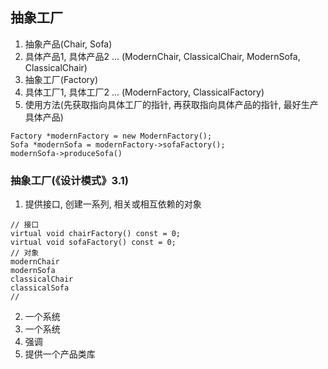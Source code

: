 ## 抽象工厂
1. 抽象产品(Chair, Sofa)
2. 具体产品1, 具体产品2 ... (ModernChair, ClassicalChair, ModernSofa, ClassicalChair)
3. 抽象工厂(Factory)
4. 具体工厂1, 具体工厂2 ... (ModernFactory, ClassicalFactory)
5. 使用方法(先获取指向具体工厂的指针, 再获取指向具体产品的指针, 最好生产具体产品)
```
Factory *modernFactory = new ModernFactory();
Sofa *modernSofa = modernFactory->sofaFactory();
modernSofa->produceSofa()
```

### 抽象工厂(《设计模式》3.1)
1. 提供接口, 创建一系列, 相关或相互依赖的对象
```
// 接口
virtual void chairFactory() const = 0;
virtual void sofaFactory() const = 0;
// 对象
modernChair
modernSofa
classicalChair
classicalSofa
// 
```
2. 一个系统
3. 一个系统
4. 强调
5. 提供一个产品类库